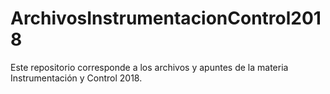 # ArchivosInstrumentacionControl2018

Este repositorio corresponde a los archivos y apuntes de la materia Instrumentación y Control 2018.

